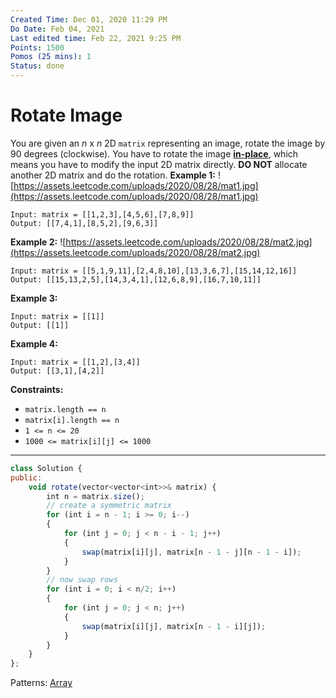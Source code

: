 ```yaml
---
Created Time: Dec 01, 2020 11:29 PM
Do Date: Feb 04, 2021
Last edited time: Feb 22, 2021 9:25 PM
Points: 1500
Pomos (25 mins): 1
Status: done
---
```


# Rotate Image

You are given an *n* x *n* 2D `matrix` representing an image, rotate the image by 90 degrees (clockwise).
You have to rotate the image **[in-place](https://en.wikipedia.org/wiki/In-place_algorithm)**, which means you have to modify the input 2D matrix directly. **DO NOT** allocate another 2D matrix and do the rotation.
**Example 1:**
![https://assets.leetcode.com/uploads/2020/08/28/mat1.jpg](https://assets.leetcode.com/uploads/2020/08/28/mat1.jpg)
```
Input: matrix = [[1,2,3],[4,5,6],[7,8,9]]
Output: [[7,4,1],[8,5,2],[9,6,3]]
```
**Example 2:**
![https://assets.leetcode.com/uploads/2020/08/28/mat2.jpg](https://assets.leetcode.com/uploads/2020/08/28/mat2.jpg)
```
Input: matrix = [[5,1,9,11],[2,4,8,10],[13,3,6,7],[15,14,12,16]]
Output: [[15,13,2,5],[14,3,4,1],[12,6,8,9],[16,7,10,11]]
```
**Example 3:**
```
Input: matrix = [[1]]
Output: [[1]]
```
**Example 4:**
```
Input: matrix = [[1,2],[3,4]]
Output: [[3,1],[4,2]]
```
**Constraints:**
- `matrix.length == n`
- `matrix[i].length == n`
- `1 <= n <= 20`
- `1000 <= matrix[i][j] <= 1000`
---
```jsx
class Solution {
public:
    void rotate(vector<vector<int>>& matrix) {
        int n = matrix.size(); 
        // create a symmetric matrix
        for (int i = n - 1; i >= 0; i--)
        {
            for (int j = 0; j < n - i - 1; j++)
            {
                swap(matrix[i][j], matrix[n - 1 - j][n - 1 - i]); 
            }
        }
        // now swap rows
        for (int i = 0; i < n/2; i++)
        {
            for (int j = 0; j < n; j++)
            {
                swap(matrix[i][j], matrix[n - 1 - i][j]);
            }
        }
    }
};
```
Patterns: [Array](Array.md)
